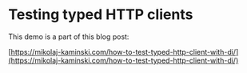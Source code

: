 # Testing typed HTTP clients

This demo is a part of this blog post:

[https://mikolaj-kaminski.com/how-to-test-typed-http-client-with-di/](https://mikolaj-kaminski.com/how-to-test-typed-http-client-with-di/)
